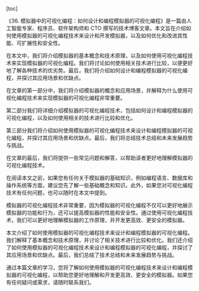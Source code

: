 
[toc]                    
                
                
《36. 模拟器中的可视化编程：如何设计和编程模拟器的可视化编程》是一篇由人工智能专家、程序员、软件架构师和 CTO 撰写的技术博客文章。本文旨在介绍如何使用模拟器的可视化编程技术来设计和开发模拟器，以及如何优化和改进其性能、可扩展性和安全性。

在本文中，我们将介绍模拟器的基本概念和技术原理，以及如何使用可视化编程技术来实现模拟器的可视化编程。我们将讨论如何使用相关技术进行比较，以便更好地了解各种技术的优劣势。最后，我们将介绍如何设计和编程模拟器的可视化编程，并探讨其应用场景和优缺点。

在文章的第一部分中，我们将介绍模拟器的概念和应用场景，并解释为什么使用可视化编程技术来实现模拟器的可视化编程非常重要。

第二部分我们将详细介绍模拟器的可视化编程技术，包括如何设计和编程模拟器的可视化编程，以及如何使用相关的技术进行比较和优化。

第三部分我们将介绍如何使用模拟器的可视化编程技术来设计和编程模拟器的可视化编程，并探讨其应用场景和优缺点。最后，我们将总结技术总结和未来发展趋势与挑战。

在文章的最后，我们将提供一些常见问题和解答，以帮助读者更好地理解模拟器的可视化编程技术。

在阅读本文之前，如果您有任何关于模拟器的基础知识，例如编程语言、数据库和操作系统等方面，建议您先了解一些基础概念和知识。此外，如果您对可视化编程技术有任何问题，也可以随时在本文中提到。

模拟器的可视化编程技术非常重要，因为模拟器的可视化编程不仅可以更好地展示模拟器的功能和行为，还可以提高模拟器的性能和安全性。通过使用可视化编程技术，我们可以更好地理解模拟器的工作原理，并开发更高效、更安全的模拟器。

本文介绍了如何使用模拟器的可视化编程技术来设计和编程模拟器的可视化编程。我们解释了基本概念和技术原理，并讨论了相关技术进行比较和优化。我们还介绍了如何使用模拟器的可视化编程技术来设计和编程模拟器的可视化编程，并探讨了其应用场景和优缺点。最后，我们总结了技术总结和未来发展趋势与挑战。

通过本篇文章的学习，您将了解如何使用模拟器的可视化编程技术来设计和编程模拟器的可视化编程，以帮助您更好地理解和开发更高效、更安全的模拟器。如果您有任何疑问或需求，请随时联系我们。

